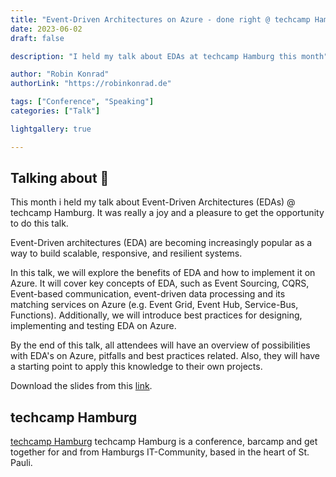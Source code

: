 ```yaml
---
title: "Event-Driven Architectures on Azure - done right @ techcamp Hamburg"
date: 2023-06-02
draft: false

description: "I held my talk about EDAs at techcamp Hamburg this month"

author: "Robin Konrad"
authorLink: "https://robinkonrad.de"

tags: ["Conference", "Speaking"]
categories: ["Talk"]

lightgallery: true

---
```


## Talking about :rocket:
This month i held my talk about Event-Driven Architectures (EDAs) @ techcamp Hamburg. It was really a joy and a pleasure to get the opportunity to do this talk.

Event-Driven architectures (EDA) are becoming increasingly popular as a way to build scalable, responsive, and resilient systems.

In this talk, we will explore the benefits of EDA and how to implement it on Azure. It will cover key concepts of EDA, such as Event Sourcing, CQRS, Event-based communication, event-driven data processing and its matching services on Azure (e.g. Event Grid, Event Hub, Service-Bus, Functions). Additionally, we will introduce best practices for designing, implementing and testing EDA on Azure. 

By the end of this talk, all attendees will have an overview of possibilities with EDA's on Azure, pitfalls and best practices related. Also, they will have a starting point to apply this knowledge to their own projects.

Download the slides from this [link](./techcampHamburg-EventDrivenArchitectures.pdf).

## techcamp Hamburg
[techcamp Hamburg](https://techcamp.hamburg) techcamp Hamburg is a conference, barcamp and get together for and from Hamburgs IT-Community, based in the heart of St. Pauli. 